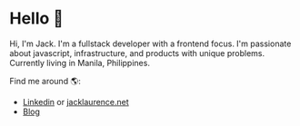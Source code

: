 # Hello 👋

Hi, I'm Jack. I'm a fullstack developer with a frontend focus. I'm passionate about javascript, infrastructure, and products with unique problems. Currently living in Manila, Philippines.

Find me around 🌎:

- <a href="https://www.linkedin.com/in/jacklaurence">Linkedin</a> or <a href="https://www.jacklaurence.net">jacklaurence.net</a>
- <a href="https://blog.jacklaurence.net">Blog</a>
